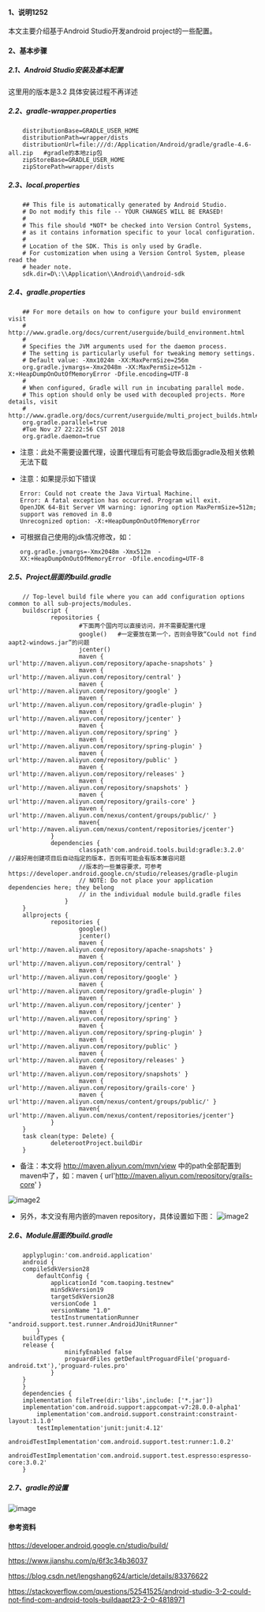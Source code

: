 ####    1、说明1252
本文主要介绍基于Android Studio开发android project的一些配置。

####    2、基本步骤
#####   2.1、Android Studio安装及基本配置
这里用的版本是3.2
具体安装过程不再详述
#####   2.2、gradle-wrapper.properties

        distributionBase=GRADLE_USER_HOME
        distributionPath=wrapper/dists
        distributionUrl=file:///d:/Application/Android/gradle/gradle-4.6-all.zip   #gradle的本地zip包
        zipStoreBase=GRADLE_USER_HOME
        zipStorePath=wrapper/dists
    
#####   2.3、local.properties
        ## This file is automatically generated by Android Studio.
        # Do not modify this file -- YOUR CHANGES WILL BE ERASED!
        #
        # This file should *NOT* be checked into Version Control Systems,
        # as it contains information specific to your local configuration.
        #
        # Location of the SDK. This is only used by Gradle.
        # For customization when using a Version Control System, please read the
        # header note.
        sdk.dir=D\:\\Application\\Android\\android-sdk
        
#####   2.4、gradle.properties   
        ## For more details on how to configure your build environment visit
        # http://www.gradle.org/docs/current/userguide/build_environment.html
        #
        # Specifies the JVM arguments used for the daemon process.
        # The setting is particularly useful for tweaking memory settings.
        # Default value: -Xmx1024m -XX:MaxPermSize=256m
        org.gradle.jvmargs=-Xmx2048m -XX:MaxPermSize=512m -X:+HeapDumpOnOutOfMemoryError -Dfile.encoding=UTF-8
        #
        # When configured, Gradle will run in incubating parallel mode.
        # This option should only be used with decoupled projects. More details, visit
        # http://www.gradle.org/docs/current/userguide/multi_project_builds.html#sec:decoupled_projects
        org.gradle.parallel=true
        #Tue Nov 27 22:22:56 CST 2018
        org.gradle.daemon=true
        
+   注意：此处不需要设置代理，设置代理后有可能会导致后面gradle及相关依赖无法下载
+   注意：如果提示如下错误

        Error: Could not create the Java Virtual Machine.
        Error: A fatal exception has occurred. Program will exit.
        OpenJDK 64-Bit Server VM warning: ignoring option MaxPermSize=512m; support was removed in 8.0
        Unrecognized option: -X:+HeapDumpOnOutOfMemoryError

+   可根据自己使用的jdk情况修改，如：        
        
        org.gradle.jvmargs=-Xmx2048m -Xmx512m  -XX:+HeapDumpOnOutOfMemoryError -Dfile.encoding=UTF-8
        
#####   2.5、Project层面的build.gradle

        // Top-level build file where you can add configuration options common to all sub-projects/modules.
        buildscript {
                repositories {
                        #下面两个国内可以直接访问，并不需要配置代理
                        google()   #一定要放在第一个，否则会导致“Could not find aapt2-windows.jar”的问题
                        jcenter()
                        maven { url'http://maven.aliyun.com/repository/apache-snapshots' }
                        maven { url'http://maven.aliyun.com/repository/central' }
                        maven { url'http://maven.aliyun.com/repository/google' }
                        maven { url'http://maven.aliyun.com/repository/gradle-plugin' }
                        maven { url'http://maven.aliyun.com/repository/jcenter' }
                        maven { url'http://maven.aliyun.com/repository/spring' }
                        maven { url'http://maven.aliyun.com/repository/spring-plugin' }
                        maven { url'http://maven.aliyun.com/repository/public' }
                        maven { url'http://maven.aliyun.com/repository/releases' }
                        maven { url'http://maven.aliyun.com/repository/snapshots' }
                        maven { url'http://maven.aliyun.com/repository/grails-core' }
                        maven { url'http://maven.aliyun.com/nexus/content/groups/public/' }
                        maven{ url'http://maven.aliyun.com/nexus/content/repositories/jcenter'}
                }
                dependencies {
                        classpath'com.android.tools.build:gradle:3.2.0'  //最好用创建项目后自动指定的版本，否则有可能会有版本兼容问题
                        //版本的一些兼容要求，可参考https://developer.android.google.cn/studio/releases/gradle-plugin
                        // NOTE: Do not place your application dependencies here; they belong
                        // in the individual module build.gradle files
                    }
        }
        allprojects {
                repositories {
                        google()
                        jcenter()
                        maven { url'http://maven.aliyun.com/repository/apache-snapshots' }
                        maven { url'http://maven.aliyun.com/repository/central' }
                        maven { url'http://maven.aliyun.com/repository/google' }
                        maven { url'http://maven.aliyun.com/repository/gradle-plugin' }
                        maven { url'http://maven.aliyun.com/repository/jcenter' }
                        maven { url'http://maven.aliyun.com/repository/spring' }
                        maven { url'http://maven.aliyun.com/repository/spring-plugin' }
                        maven { url'http://maven.aliyun.com/repository/public' }
                        maven { url'http://maven.aliyun.com/repository/releases' }
                        maven { url'http://maven.aliyun.com/repository/snapshots' }
                        maven { url'http://maven.aliyun.com/repository/grails-core' }
                        maven { url'http://maven.aliyun.com/nexus/content/groups/public/' }
                        maven{ url'http://maven.aliyun.com/nexus/content/repositories/jcenter'}
                }
        }
        task clean(type: Delete) {
                deleterootProject.buildDir
        }


+   备注：本文将 http://maven.aliyun.com/mvn/view 中的path全部配置到maven中了，如：maven { url'http://maven.aliyun.com/repository/grails-core' }

![image2](/Images/alimvn.png)    

+   另外，本文没有用内嵌的maven repository，具体设置如下图：
![image2](/Images/embedded-mvn-setting.png)

#####   2.6、Module层面的build.gradle

        applyplugin:'com.android.application'
        android {
        compileSdkVersion28
            defaultConfig {
                applicationId "com.taoping.testnew"
                minSdkVersion19
                targetSdkVersion28
                versionCode 1
                versionName "1.0"
                testInstrumentationRunner "android.support.test.runner.AndroidJUnitRunner"
            }
        buildTypes {
        release {
                    minifyEnabled false
                    proguardFiles getDefaultProguardFile('proguard-android.txt'),'proguard-rules.pro'
                }
        }
        }
        dependencies {
        implementation fileTree(dir:'libs',include: ['*.jar'])
        implementation'com.android.support:appcompat-v7:28.0.0-alpha1'
            implementation'com.android.support.constraint:constraint-layout:1.1.0'
            testImplementation'junit:junit:4.12'
            androidTestImplementation'com.android.support.test:runner:1.0.2'
            androidTestImplementation'com.android.support.test.espresso:espresso-core:3.0.2'
        }
        
#####   2.7、gradle的设置        
![image](http://github.com/taopingtec/documents/Images/gradle-setting.png)


####   参考资料
https://developer.android.google.cn/studio/build/

https://www.jianshu.com/p/6f3c34b36037

https://blog.csdn.net/lengshang624/article/details/83376622

https://stackoverflow.com/questions/52541525/android-studio-3-2-could-not-find-com-android-tools-buildaapt23-2-0-4818971
